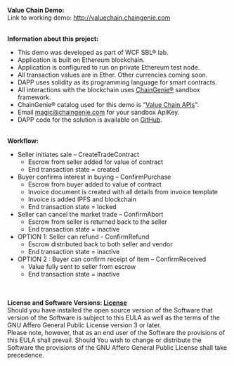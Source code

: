 <B>Value Chain Demo:</B><br/>
Link to working demo: <a href="http://chaingenie.com">http://valuechain.chaingenie.com</a>
<br/><br/>

<b>Information about this project:</b>
-	This demo was developed as part of WCF SBL® lab.
-	Application is built on Ethereum blockchain.
-	Application is configured to run on private Ethereum test node.
-	All transaction values are in Ether.  Other currencies coming soon.
-	DAPP uses solidity as its programming language for smart contracts.
-	All interactions with the blockchain uses <a href="http://chaingenie.com">ChainGenie®</a> sandbox framework.
-	ChainGenie® catalog used for this demo is “<a href="http://chaingenie.com/demo.html">Value Chain APIs</a>”.
-	Email magic@chaingenie.com for your sandbox ApiKey.
-	DAPP code for the solution is available on <a href="https://github.com/ChainGenie/Value-Chain-Demo">GitHub</a>.
<br/><br/>

<b>Workflow:</b>
- Seller initiates sale – CreateTradeContract
   	- Escrow from seller added for value of contract
   	- End transaction state = created
-	Buyer confirms interest in buying – ConfirmPurchase
  	- Escrow from buyer added to value of contract
  	- Invoice document is created with all details from invoice template
  	- Invoice is added IPFS and blockchain
  	- End transaction state = locked
-	Seller can cancel the market trade – ConfirmAbort
  	- Escrow from seller is returned back to the seller
  	- End transaction state = inactive
-	OPTION 1: Seller can refund - ConfirmRefund
  	- Escrow distributed back to both seller and vendor
  	- End transaction state = inactive
-	OPTION 2 : Buyer can confirm receipt of item – ConfirmReceived
  	- Value fully sent to seller from escrow
  	- End transaction state = inactive

<br/><br/>
<b>License and Software Versions: <a href="https://github.com/ChainGenie/Value-Chain-Demo/blob/master/LICENSE">License</a></b>
<BR/>
Should you have installed the open source version of the Software that version of the Software is subject to this EULA as well as the terms of the GNU Affero General Public License version 3 or later. 
<br/>
Please note, however, that as an end user of the Software the provisions of this EULA shall prevail. Should You wish to change or distribute the Software the provisions of the GNU Affero General Public License shall take precedence.
